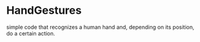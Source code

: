 # HandGestures
simple code that recognizes a human hand and, depending on its position, do a certain action.
